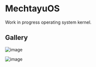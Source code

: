 # MechtayuOS
Work in progress operating system kernel.

## Gallery
![image](https://github.com/user-attachments/assets/7bd0daa9-9ef6-4095-888d-157b9bb73195)

![image](https://github.com/user-attachments/assets/0f2623bb-a9f6-4452-981f-f679f4948818)
